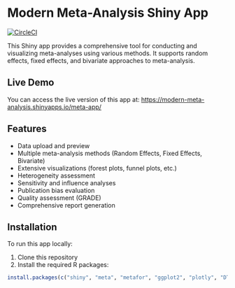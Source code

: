# Modern Meta-Analysis Shiny App

[![CircleCI](https://circleci.com/gh/yourusername/meta-app.svg?style=svg)](https://circleci.com/gh/yourusername/meta-app)

This Shiny app provides a comprehensive tool for conducting and visualizing meta-analyses using various methods. It supports random effects, fixed effects, and bivariate approaches to meta-analysis.

## Live Demo

You can access the live version of this app at: https://modern-meta-analysis.shinyapps.io/meta-app/

## Features

- Data upload and preview
- Multiple meta-analysis methods (Random Effects, Fixed Effects, Bivariate)
- Extensive visualizations (forest plots, funnel plots, etc.)
- Heterogeneity assessment
- Sensitivity and influence analyses
- Publication bias evaluation
- Quality assessment (GRADE)
- Comprehensive report generation

## Installation

To run this app locally:

1. Clone this repository
2. Install the required R packages:

```r
install.packages(c("shiny", "meta", "metafor", "ggplot2", "plotly", "DT", "bslib", "shinyjs", "rmarkdown", "knitr","gridExtra","sp","sf"))